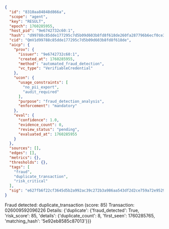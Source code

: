 ```json
{
  "id": "8310aa84848d866a",
  "scope": "agent",
  "key": "RESULT",
  "epoch": 1760285955,
  "host_pid": "9e6742732c60:1",
  "hash": "d99788c85dde177295c7d5b09d603b8fd8f618de260fa287796b6ecf0ce34355",
  "cid": "QmV1d99788c85dde177295c7d5b09d603b8fd8f618de",
  "aicp": {
    "prov": {
      "issuer": "9e6742732c60:1",
      "created_at": 1760285955,
      "method": "automated_fraud_detection",
      "vc_type": "VerifiableCredential"
    },
    "ucon": {
      "usage_constraints": [
        "no_pii_export",
        "audit_required"
      ],
      "purpose": "fraud_detection_analysis",
      "enforcement": "mandatory"
    },
    "eval": {
      "confidence": 1.0,
      "evidence_count": 0,
      "review_status": "pending",
      "evaluated_at": 1760285955
    }
  },
  "sources": [],
  "edges": [],
  "metrics": {},
  "thresholds": {},
  "tags": [
    "fraud",
    "duplicate_transaction",
    "risk_critical"
  ],
  "sig": "e627fb6f22cf3645d5b2a992ac39c272b3a986aa543df2d2ce759a72e9529fe0"
}
```

Fraud detected: duplicate_transaction (score: 85)
Transaction: 026009592096226
Details: {'duplicate': {'fraud_detected': True, 'risk_score': 85, 'details': {'duplicate_count': 8, 'first_seen': 1760285765, 'matching_hash': '5e92eb8585c87013'}}}